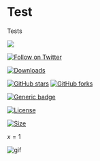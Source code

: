 # Test
Tests



[![](https://github.com/ChristophKirst/RepoTracker/workflows/RepoTracker/badge.svg)](https://github.com/ChristophKirst/RepoTracker/actions)


[![Follow on Twitter](https://img.shields.io/twitter/follow/clearmap_idisco?style=social&logo=twitter)](https://twitter.com/intent/follow?screen_name=clearmap_idisco)

[![Downloads](https://img.shields.io/github/downloads/ChristophKirst/ClearMap/total?color=GREEN&style=plastic)](https://github.com/ChristophKirst/ClearMap2/issues)

[![GitHub stars](https://img.shields.io/github/stars/ChristophKirst/ClearMap.svg?style=social&label=Star)](https://github.com/ChristophKirst/ClearMap)
[![GitHub forks](https://img.shields.io/github/forks/ChristophKirst/ClearMap.svg?style=social&label=Fork)](https://github.com/ChristophKirst/ClearMap)

[![Generic badge](https://img.shields.io/badge/Contributions-Welcome-brightgreen.svg)](docs/contribute.md)


[![License](https://img.shields.io/github/license/ChristophKirst/ClearMap?color=green&style=plastic)]()


[![Size](https://img.shields.io/github/repo-size/ChristophKirst/ClearMap?style=plastic)](https://github.com/ChristophKirst/ClearMap)



$x=1$

![gif](Submodule/Static/CellMap_small_fast.gif)
